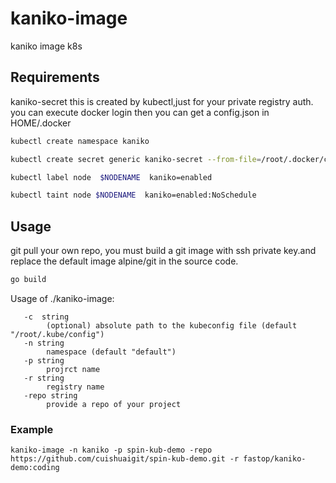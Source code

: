 # kaniko-image
kaniko image k8s

## Requirements
kaniko-secret
this is created by kubectl,just for your private registry auth.
you can execute docker login then you can get a config.json in HOME/.docker 

```bash
kubectl create namespace kaniko

kubectl create secret generic kaniko-secret --from-file=/root/.docker/config.json  -n kaniko

kubectl label node  $NODENAME  kaniko=enabled

kubectl taint node $NODENAME  kaniko=enabled:NoSchedule
```
## Usage
git pull your own repo, you must build a git image with ssh private key.and replace the default image alpine/git in the  source code.

```bash
go build 
```
 Usage of ./kaniko-image:
```
   -c  string
    	(optional) absolute path to the kubeconfig file (default "/root/.kube/config")
   -n string
     	namespace (default "default")
   -p string
    	projrct name
   -r string
        registry name
   -repo string
    	provide a repo of your project
```

### Example
```
kaniko-image -n kaniko -p spin-kub-demo -repo https://github.com/cuishuaigit/spin-kub-demo.git -r fastop/kaniko-demo:coding
```
